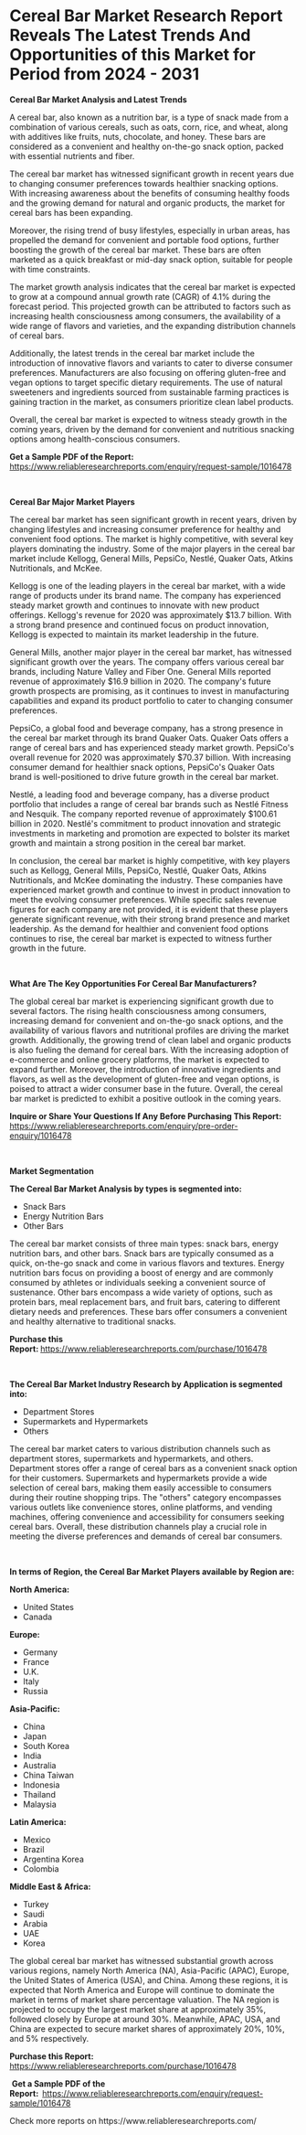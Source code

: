 <p><h1>Cereal Bar Market Research Report Reveals The Latest Trends And Opportunities of this Market for Period from 2024 - 2031</h1></p><p><strong>Cereal Bar Market Analysis and Latest Trends</strong></p>
<p><p>A cereal bar, also known as a nutrition bar, is a type of snack made from a combination of various cereals, such as oats, corn, rice, and wheat, along with additives like fruits, nuts, chocolate, and honey. These bars are considered as a convenient and healthy on-the-go snack option, packed with essential nutrients and fiber.</p><p>The cereal bar market has witnessed significant growth in recent years due to changing consumer preferences towards healthier snacking options. With increasing awareness about the benefits of consuming healthy foods and the growing demand for natural and organic products, the market for cereal bars has been expanding.</p><p>Moreover, the rising trend of busy lifestyles, especially in urban areas, has propelled the demand for convenient and portable food options, further boosting the growth of the cereal bar market. These bars are often marketed as a quick breakfast or mid-day snack option, suitable for people with time constraints.</p><p>The market growth analysis indicates that the cereal bar market is expected to grow at a compound annual growth rate (CAGR) of 4.1% during the forecast period. This projected growth can be attributed to factors such as increasing health consciousness among consumers, the availability of a wide range of flavors and varieties, and the expanding distribution channels of cereal bars.</p><p>Additionally, the latest trends in the cereal bar market include the introduction of innovative flavors and variants to cater to diverse consumer preferences. Manufacturers are also focusing on offering gluten-free and vegan options to target specific dietary requirements. The use of natural sweeteners and ingredients sourced from sustainable farming practices is gaining traction in the market, as consumers prioritize clean label products.</p><p>Overall, the cereal bar market is expected to witness steady growth in the coming years, driven by the demand for convenient and nutritious snacking options among health-conscious consumers.</p></p>
<p><strong>Get a Sample PDF of the Report:&nbsp;</strong> <a href="https://www.reliableresearchreports.com/enquiry/request-sample/1016478">https://www.reliableresearchreports.com/enquiry/request-sample/1016478</a></p>
<p>&nbsp;</p>
<p><strong>Cereal Bar Major Market Players</strong></p>
<p><p>The cereal bar market has seen significant growth in recent years, driven by changing lifestyles and increasing consumer preference for healthy and convenient food options. The market is highly competitive, with several key players dominating the industry. Some of the major players in the cereal bar market include Kellogg, General Mills, PepsiCo, Nestlé, Quaker Oats, Atkins Nutritionals, and McKee.</p><p>Kellogg is one of the leading players in the cereal bar market, with a wide range of products under its brand name. The company has experienced steady market growth and continues to innovate with new product offerings. Kellogg's revenue for 2020 was approximately $13.7 billion. With a strong brand presence and continued focus on product innovation, Kellogg is expected to maintain its market leadership in the future.</p><p>General Mills, another major player in the cereal bar market, has witnessed significant growth over the years. The company offers various cereal bar brands, including Nature Valley and Fiber One. General Mills reported revenue of approximately $16.9 billion in 2020. The company's future growth prospects are promising, as it continues to invest in manufacturing capabilities and expand its product portfolio to cater to changing consumer preferences.</p><p>PepsiCo, a global food and beverage company, has a strong presence in the cereal bar market through its brand Quaker Oats. Quaker Oats offers a range of cereal bars and has experienced steady market growth. PepsiCo's overall revenue for 2020 was approximately $70.37 billion. With increasing consumer demand for healthier snack options, PepsiCo's Quaker Oats brand is well-positioned to drive future growth in the cereal bar market.</p><p>Nestlé, a leading food and beverage company, has a diverse product portfolio that includes a range of cereal bar brands such as Nestlé Fitness and Nesquik. The company reported revenue of approximately $100.61 billion in 2020. Nestlé's commitment to product innovation and strategic investments in marketing and promotion are expected to bolster its market growth and maintain a strong position in the cereal bar market.</p><p>In conclusion, the cereal bar market is highly competitive, with key players such as Kellogg, General Mills, PepsiCo, Nestlé, Quaker Oats, Atkins Nutritionals, and McKee dominating the industry. These companies have experienced market growth and continue to invest in product innovation to meet the evolving consumer preferences. While specific sales revenue figures for each company are not provided, it is evident that these players generate significant revenue, with their strong brand presence and market leadership. As the demand for healthier and convenient food options continues to rise, the cereal bar market is expected to witness further growth in the future.</p></p>
<p>&nbsp;</p>
<p><strong>What Are The Key Opportunities For Cereal Bar Manufacturers?</strong></p>
<p><p>The global cereal bar market is experiencing significant growth due to several factors. The rising health consciousness among consumers, increasing demand for convenient and on-the-go snack options, and the availability of various flavors and nutritional profiles are driving the market growth. Additionally, the growing trend of clean label and organic products is also fueling the demand for cereal bars. With the increasing adoption of e-commerce and online grocery platforms, the market is expected to expand further. Moreover, the introduction of innovative ingredients and flavors, as well as the development of gluten-free and vegan options, is poised to attract a wider consumer base in the future. Overall, the cereal bar market is predicted to exhibit a positive outlook in the coming years.</p></p>
<p><strong>Inquire or Share Your Questions If Any Before Purchasing This Report:</strong> <a href="https://www.reliableresearchreports.com/enquiry/pre-order-enquiry/1016478">https://www.reliableresearchreports.com/enquiry/pre-order-enquiry/1016478</a></p>
<p>&nbsp;</p>
<p><strong>Market Segmentation</strong></p>
<p><strong>The Cereal Bar Market Analysis by types is segmented into:</strong></p>
<p><ul><li>Snack Bars</li><li>Energy Nutrition Bars</li><li>Other Bars</li></ul></p>
<p><p>The cereal bar market consists of three main types: snack bars, energy nutrition bars, and other bars. Snack bars are typically consumed as a quick, on-the-go snack and come in various flavors and textures. Energy nutrition bars focus on providing a boost of energy and are commonly consumed by athletes or individuals seeking a convenient source of sustenance. Other bars encompass a wide variety of options, such as protein bars, meal replacement bars, and fruit bars, catering to different dietary needs and preferences. These bars offer consumers a convenient and healthy alternative to traditional snacks.</p></p>
<p><strong>Purchase this Report:&nbsp;</strong><a href="https://www.reliableresearchreports.com/purchase/1016478">https://www.reliableresearchreports.com/purchase/1016478</a></p>
<p>&nbsp;</p>
<p><strong>The Cereal Bar Market Industry Research by Application is segmented into:</strong></p>
<p><ul><li>Department Stores</li><li>Supermarkets and Hypermarkets</li><li>Others</li></ul></p>
<p><p>The cereal bar market caters to various distribution channels such as department stores, supermarkets and hypermarkets, and others. Department stores offer a range of cereal bars as a convenient snack option for their customers. Supermarkets and hypermarkets provide a wide selection of cereal bars, making them easily accessible to consumers during their routine shopping trips. The "others" category encompasses various outlets like convenience stores, online platforms, and vending machines, offering convenience and accessibility for consumers seeking cereal bars. Overall, these distribution channels play a crucial role in meeting the diverse preferences and demands of cereal bar consumers.</p></p>
<p>&nbsp;</p>
<p><strong>In terms of Region, the Cereal Bar Market Players available by Region are:</strong></p>
<p>
    <p> <strong> North America: </strong>
        <ul>
            <li>United States</li>
            <li>Canada</li>
        </ul>
        </p> 
    <p> <strong> Europe: </strong>
        <ul>
            <li>Germany</li>
            <li>France</li>
            <li>U.K.</li>
            <li>Italy</li>
            <li>Russia</li>
        </ul>
        </p> 
    <p> <strong> Asia-Pacific: </strong>
        <ul>
            <li>China</li>
            <li>Japan</li>
            <li>South Korea</li>
            <li>India</li>
            <li>Australia</li>
            <li>China Taiwan</li>
            <li>Indonesia</li>
            <li>Thailand</li>
            <li>Malaysia</li>
        </ul>
        </p> 
    <p> <strong> Latin America: </strong>
        <ul>
            <li>Mexico</li>
            <li>Brazil</li>
            <li>Argentina Korea</li>
            <li>Colombia</li>
        </ul>
        </p> 
    <p> <strong> Middle East & Africa: </strong>
        <ul>
            <li>Turkey</li>
            <li>Saudi</li>
            <li>Arabia</li>
            <li>UAE</li>
            <li>Korea</li>
        </ul>
    </p>
    </p>
<p><p>The global cereal bar market has witnessed substantial growth across various regions, namely North America (NA), Asia-Pacific (APAC), Europe, the United States of America (USA), and China. Among these regions, it is expected that North America and Europe will continue to dominate the market in terms of market share percentage valuation. The NA region is projected to occupy the largest market share at approximately 35%, followed closely by Europe at around 30%. Meanwhile, APAC, USA, and China are expected to secure market shares of approximately 20%, 10%, and 5% respectively.</p></p>
<p><strong>Purchase this Report: </strong><a href="https://www.reliableresearchreports.com/purchase/1016478">https://www.reliableresearchreports.com/purchase/1016478</a></p>
<p>&nbsp;<strong>Get a Sample PDF of the Report:&nbsp;&nbsp;</strong><a href="https://www.reliableresearchreports.com/enquiry/request-sample/1016478">https://www.reliableresearchreports.com/enquiry/request-sample/1016478</a></p>
<p><strong></strong></p>
<p>Check more reports on https://www.reliableresearchreports.com/</p>